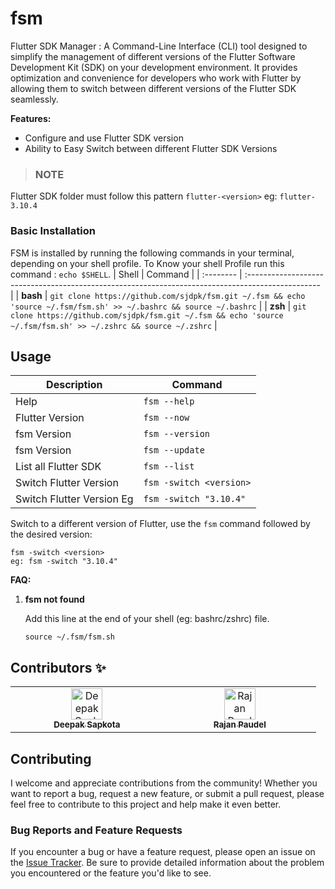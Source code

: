 # fsm

Flutter SDK Manager : A Command-Line Interface (CLI) tool designed to simplify the management of different versions of the Flutter Software Development Kit (SDK) on your development environment. It provides optimization and convenience for developers who work with Flutter by allowing them to switch between different versions of the Flutter SDK seamlessly.

**Features:**

- Configure and use Flutter SDK version
- Ability to Easy Switch between different Flutter SDK Versions 


> ### **NOTE**
Flutter SDK folder must follow this pattern
`flutter-<version>`
eg:  ```flutter-3.10.4```

### Basic Installation

FSM is installed by running the following commands in your terminal, depending on your shell profile. 
To Know your shell Profile run this command : `echo $SHELL`.
| Shell    | Command                                                                                           |
| :-------- | :------------------------------------------------------------------------------------------------ |
| **bash**  | `git clone https://github.com/sjdpk/fsm.git ~/.fsm && echo 'source ~/.fsm/fsm.sh' >> ~/.bashrc && source ~/.bashrc` |
| **zsh**  | `git clone https://github.com/sjdpk/fsm.git ~/.fsm && echo 'source ~/.fsm/fsm.sh' >> ~/.zshrc && source ~/.zshrc`   |


## Usage
| Description  | Command  |
| ------------ | ------------ |
| Help  | `fsm --help`  |
| Flutter Version  | `fsm --now`  |
| fsm Version  | `fsm --version`  |
|  fsm Version  | `fsm --update`  |
| List all Flutter SDK  | `fsm --list`  |
| Switch Flutter Version  | `fsm -switch <version>` |
| Switch Flutter Version Eg  | ` fsm -switch "3.10.4" `  |



Switch to a different version of Flutter, use the `fsm` command followed by the desired version:

```
fsm -switch <version>
eg: fsm -switch "3.10.4"
```

**FAQ:**

1. **fsm not found**
   
	Add this line at the end of your shell (eg: bashrc/zshrc) file.

	`source ~/.fsm/fsm.sh`

## Contributors ✨

<!-- ALL-CONTRIBUTORS-LIST:START - Do not remove or modify this section -->
<!-- prettier-ignore-start -->
<!-- markdownlint-disable -->
<table>
  <tbody>
    <tr>
      <td align="center" valign="top" width="25%"><a href="https://github.com/sjdpk"><img src="https://avatars.githubusercontent.com/sjdpk?v=4?s=50" width="50px;" alt="Deepak Sapkota"/><br /><sub><b>Deepak Sapkota</b></sub></a><br /></td>
      <td align="center" valign="top" width="25%"><a href="https://github.com/rajan-poudel"><img src="https://avatars.githubusercontent.com/rajan-poudel?v=4?s=50" width="50px;" alt="Rajan Paudel"/><br /><sub><b>Rajan Paudel</b></sub></a><br /></td>
    </tr>
  </tbody>
</table>

## Contributing

I welcome and appreciate contributions from the community! Whether you want to report a bug, request a new feature, or submit a pull request, please feel free to contribute to this project and help make it even better.
 


### Bug Reports and Feature Requests

If you encounter a bug or have a feature request, please open an issue on the [Issue Tracker](https://github.com/sjdpk/fsm/issues). Be sure to provide detailed information about the problem you encountered or the feature you'd like to see.
